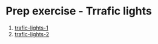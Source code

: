 # Prep exercise - Trrafic lights
1. [trafic-lights-1](https://github.com/Nimasaghi-dev/traffic-lights/blob/master/app.js)
2. [trafic-lights-2]()
